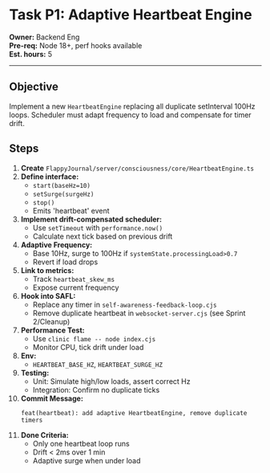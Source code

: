 # Task P1: Adaptive Heartbeat Engine

**Owner:** Backend Eng  
**Pre-req:** Node 18+, perf hooks available  
**Est. hours:** 5

---

## Objective

Implement a new `HeartbeatEngine` replacing all duplicate setInterval 100Hz loops. Scheduler must adapt frequency to load and compensate for timer drift.

## Steps

1. **Create** `FlappyJournal/server/consciousness/core/HeartbeatEngine.ts`
2. **Define interface:**  
   - `start(baseHz=10)`
   - `setSurge(surgeHz)`
   - `stop()`
   - Emits 'heartbeat' event
3. **Implement drift-compensated scheduler:**  
   - Use `setTimeout` with `performance.now()`
   - Calculate next tick based on previous drift
4. **Adaptive Frequency:**  
   - Base 10Hz, surge to 100Hz if `systemState.processingLoad>0.7`
   - Revert if load drops
5. **Link to metrics:**  
   - Track `heartbeat_skew_ms`
   - Expose current frequency
6. **Hook into SAFL:**  
   - Replace any timer in `self-awareness-feedback-loop.cjs`
   - Remove duplicate heartbeat in `websocket-server.cjs` (see Sprint 2/Cleanup)
7. **Performance Test:**  
   - Use `clinic flame -- node index.cjs`
   - Monitor CPU, tick drift under load
8. **Env:**  
   - `HEARTBEAT_BASE_HZ`, `HEARTBEAT_SURGE_HZ`
9. **Testing:**  
   - Unit: Simulate high/low loads, assert correct Hz
   - Integration: Confirm no duplicate ticks
10. **Commit Message:**  
    ```
    feat(heartbeat): add adaptive HeartbeatEngine, remove duplicate timers
    ```
11. **Done Criteria:**  
    - Only one heartbeat loop runs
    - Drift < 2ms over 1 min
    - Adaptive surge when under load